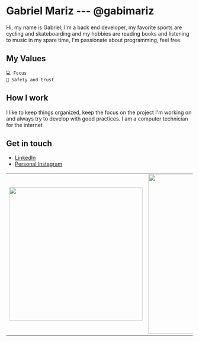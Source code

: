 # Gabriel Mariz --- @gabimariz
Hi, my name is Gabriel, I'm a back end developer, my favorite sports are cycling and skateboarding and my hobbies are reading books and listening to music in my spare time, I'm passionate about programming, feel free.

## My Values
    💻 Focus
    💫 Safety and trust

## How I work
I like to keep things organized, keep the focus on the project I'm working on and always try to develop with good practices.
I am a computer technician for the internet

## Get in touch
- [LinkedIn](https://linkedin.com/in/mariz5g)
- [Personal Instagram](https://instagram.com/gabol.sk8?utm_medium=copy_link)

<table>
    <tr>
        <td><img width="360px" src="https://github-readme-stats.vercel.app/api?username=gabimariz&show_icons=true&include_all_commits=true"></td>
        <td><img width="430px" src="https://github-readme-stats.vercel.app/api/top-langs/?username=gabimariz&layout=compact&langs_count=7"></td>
    </tr>    
</table>
